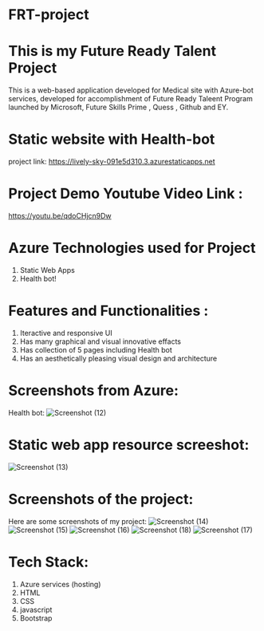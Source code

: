 # FRT-project
# This is my Future Ready Talent Project
This is a web-based application developed for Medical site with Azure-bot services, developed for accomplishment of Future Ready Taleent Program launched by Microsoft, Future Skills Prime , Quess , Github and EY.
# Static website with Health-bot
project link: https://lively-sky-091e5d310.3.azurestaticapps.net
# Project Demo Youtube Video Link :
https://youtu.be/qdoCHjcn9Dw

# Azure Technologies used for Project
1. Static Web Apps
2. Health bot!

# Features and Functionalities :
1. Iteractive and responsive UI
2. Has many graphical and visual innovative effacts
3. Has collection of 5 pages including Health bot
4. Has an aesthetically pleasing visual design and architecture
# Screenshots from Azure:
Health bot:
![Screenshot (12)](https://github.com/Santanu-02/FRT-project/assets/134159457/d401a837-3c84-4fc6-9350-0a68f59cb952)
# Static web app resource screeshot:
![Screenshot (13)](https://github.com/Santanu-02/FRT-project/assets/134159457/54502837-8e12-45b1-becb-65b613b965eb)
# Screenshots of the project:
Here are some screenshots of my project:
![Screenshot (14)](https://github.com/Santanu-02/FRT-project/assets/134159457/f5d85ad9-08ea-424f-9bbd-c90406336b92)
![Screenshot (15)](https://github.com/Santanu-02/FRT-project/assets/134159457/6018686a-ca9c-4443-aa4f-0f36586dc68d)
![Screenshot (16)](https://github.com/Santanu-02/FRT-project/assets/134159457/def652db-8ad1-4152-9f7c-64c23ea28eee)
![Screenshot (18)](https://github.com/Santanu-02/FRT-project/assets/134159457/75404e29-f872-4e6e-92c0-d646ac5354a6)
![Screenshot (17)](https://github.com/Santanu-02/FRT-project/assets/134159457/aff2ee72-0f35-4aa4-a4c5-20733857ce5f)
# Tech Stack:
1. Azure services (hosting)
2. HTML
3. CSS
4. javascript
5. Bootstrap
